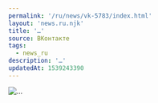 ```yaml
---
permalink: '/ru/news/vk-5783/index.html'
layout: 'news.ru.njk'
title: '…'
source: ВКонтакте
tags:
  - news_ru
description: '…'
updatedAt: 1539243390
---
```

![…](https://sun9-41.userapi.com/c845521/v845521060/10e9cb/fJGc6lCcRwk.jpg)

